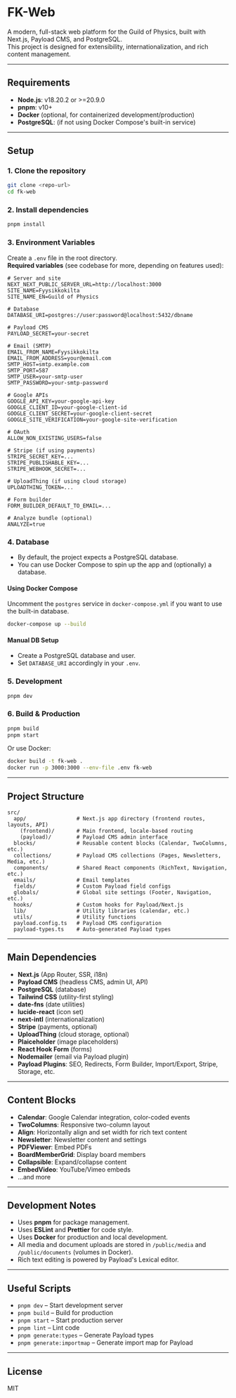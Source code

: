 # FK-Web

A modern, full-stack web platform for the Guild of Physics, built with Next.js, Payload CMS, and PostgreSQL.  
This project is designed for extensibility, internationalization, and rich content management.

---

## Requirements

- **Node.js**: v18.20.2 or >=20.9.0
- **pnpm**: v10+
- **Docker** (optional, for containerized development/production)
- **PostgreSQL**: (if not using Docker Compose's built-in service)

---

## Setup

### 1. Clone the repository

```bash
git clone <repo-url>
cd fk-web
```

### 2. Install dependencies

```bash
pnpm install
```

### 3. Environment Variables

Create a `.env` file in the root directory.  
**Required variables** (see codebase for more, depending on features used):

```env
# Server and site
NEXT_NEXT_PUBLIC_SERVER_URL=http://localhost:3000
SITE_NAME=Fyysikkokilta
SITE_NAME_EN=Guild of Physics

# Database
DATABASE_URI=postgres://user:password@localhost:5432/dbname

# Payload CMS
PAYLOAD_SECRET=your-secret

# Email (SMTP)
EMAIL_FROM_NAME=Fyysikkokilta
EMAIL_FROM_ADDRESS=your@email.com
SMTP_HOST=smtp.example.com
SMTP_PORT=587
SMTP_USER=your-smtp-user
SMTP_PASSWORD=your-smtp-password

# Google APIs
GOOGLE_API_KEY=your-google-api-key
GOOGLE_CLIENT_ID=your-google-client-id
GOOGLE_CLIENT_SECRET=your-google-client-secret
GOOGLE_SITE_VERIFICATION=your-google-site-verification

# OAuth
ALLOW_NON_EXISTING_USERS=false

# Stripe (if using payments)
STRIPE_SECRET_KEY=...
STRIPE_PUBLISHABLE_KEY=...
STRIPE_WEBHOOK_SECRET=...

# UploadThing (if using cloud storage)
UPLOADTHING_TOKEN=...

# Form builder
FORM_BUILDER_DEFAULT_TO_EMAIL=...

# Analyze bundle (optional)
ANALYZE=true
```

### 4. Database

- By default, the project expects a PostgreSQL database.
- You can use Docker Compose to spin up the app and (optionally) a database.

#### Using Docker Compose

Uncomment the `postgres` service in `docker-compose.yml` if you want to use the built-in database.

```bash
docker-compose up --build
```

#### Manual DB Setup

- Create a PostgreSQL database and user.
- Set `DATABASE_URI` accordingly in your `.env`.

### 5. Development

```bash
pnpm dev
```

### 6. Build & Production

```bash
pnpm build
pnpm start
```

Or use Docker:

```bash
docker build -t fk-web .
docker run -p 3000:3000 --env-file .env fk-web
```

---

## Project Structure

```
src/
  app/                # Next.js app directory (frontend routes, layouts, API)
    (frontend)/       # Main frontend, locale-based routing
    (payload)/        # Payload CMS admin interface
  blocks/             # Reusable content blocks (Calendar, TwoColumns, etc.)
  collections/        # Payload CMS collections (Pages, Newsletters, Media, etc.)
  components/         # Shared React components (RichText, Navigation, etc.)
  emails/             # Email templates
  fields/             # Custom Payload field configs
  globals/            # Global site settings (Footer, Navigation, etc.)
  hooks/              # Custom hooks for Payload/Next.js
  lib/                # Utility libraries (calendar, etc.)
  utils/              # Utility functions
  payload.config.ts   # Payload CMS configuration
  payload-types.ts    # Auto-generated Payload types
```

---

## Main Dependencies

- **Next.js** (App Router, SSR, i18n)
- **Payload CMS** (headless CMS, admin UI, API)
- **PostgreSQL** (database)
- **Tailwind CSS** (utility-first styling)
- **date-fns** (date utilities)
- **lucide-react** (icon set)
- **next-intl** (internationalization)
- **Stripe** (payments, optional)
- **UploadThing** (cloud storage, optional)
- **Plaiceholder** (image placeholders)
- **React Hook Form** (forms)
- **Nodemailer** (email via Payload plugin)
- **Payload Plugins**: SEO, Redirects, Form Builder, Import/Export, Stripe, Storage, etc.

---

## Content Blocks

- **Calendar**: Google Calendar integration, color-coded events
- **TwoColumns**: Responsive two-column layout
- **Align**: Horizontally align and set width for rich text content
- **Newsletter**: Newsletter content and settings
- **PDFViewer**: Embed PDFs
- **BoardMemberGrid**: Display board members
- **Collapsible**: Expand/collapse content
- **EmbedVideo**: YouTube/Vimeo embeds
- ...and more

---

## Development Notes

- Uses **pnpm** for package management.
- Uses **ESLint** and **Prettier** for code style.
- Uses **Docker** for production and local development.
- All media and document uploads are stored in `/public/media` and `/public/documents` (volumes in Docker).
- Rich text editing is powered by Payload's Lexical editor.

---

## Useful Scripts

- `pnpm dev` – Start development server
- `pnpm build` – Build for production
- `pnpm start` – Start production server
- `pnpm lint` – Lint code
- `pnpm generate:types` – Generate Payload types
- `pnpm generate:importmap` – Generate import map for Payload

---

## License

MIT
